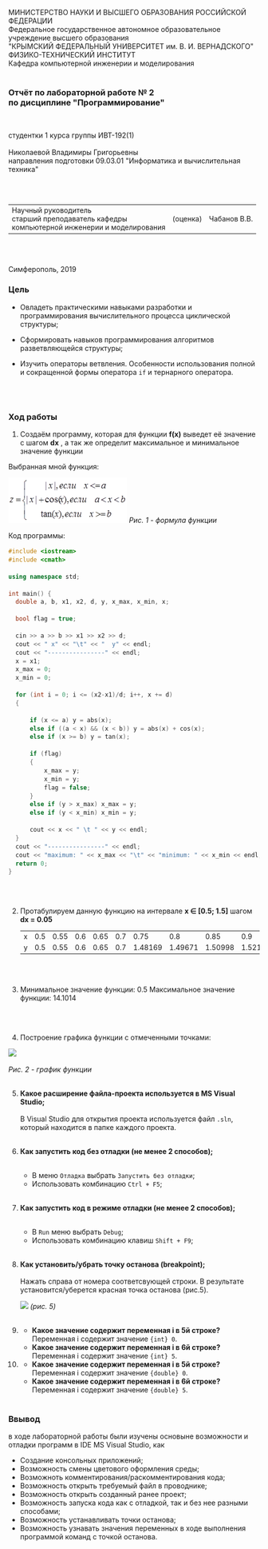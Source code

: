 МИНИСТЕРСТВО НАУКИ  И ВЫСШЕГО ОБРАЗОВАНИЯ РОССИЙСКОЙ ФЕДЕРАЦИИ  
Федеральное государственное автономное образовательное учреждение высшего образования  
"КРЫМСКИЙ ФЕДЕРАЛЬНЫЙ УНИВЕРСИТЕТ им. В. И. ВЕРНАДСКОГО"  
ФИЗИКО-ТЕХНИЧЕСКИЙ ИНСТИТУТ  
Кафедра компьютерной инженерии и моделирования
<br/><br/>
### Отчёт по лабораторной работе № 2<br/> по дисциплине "Программирование"
<br/>

студентки 1 курса группы ИВТ-192(1)  
<br/>Николаевой Владимиры Григорьевны
<br/>направления подготовки 09.03.01 "Информатика и вычислительная техника" 

<br/><br/>
<table>
<tr><td>Научный руководитель<br/> старший преподаватель кафедры<br/> компьютерной инженерии и моделирования</td>
<td>(оценка)</td>
<td>Чабанов В.В.</td>
</tr>
</table>
<br/><br/>

Симферополь, 2019

### Цель
* Овладеть практическими навыками разработки и программирования вычислительного процесса циклической структуры;

* Сформировать навыков программирования алгоритмов разветвляющейся структуры;

* Изучить операторы ветвления. Особенности использования полной и сокращенной формы оператора `if` и тернарного оператора.

<br/><br/>
### Ход работы

1. Создаём программу, которая для функции **f(x)** выведет её значение с шагом **dx** , а так же определит максимальное и минимальное значение функции 

   
  Выбранная мной функция:
  
  ![](img/formula.png) 
   *Рис. 1 - формула функции*
  
  

   Код программы:
  
  ```cpp
  #include <iostream>
  #include <cmath>
  
  using namespace std;
  
  int main() {
  	double a, b, x1, x2, d, y, x_max, x_min, x;
  
  	bool flag = true;
  
  	cin >> a >> b >> x1 >> x2 >> d;
  	cout << " x" << "\t" << "  y" << endl;
  	cout << "----------------" << endl;
  	x = x1;
  	x_max = 0;
  	x_min = 0;
  
  	for (int i = 0; i <= (x2-x1)/d; i++, x += d) 
  	{
  
  		if (x <= a) y = abs(x);
  		else if ((a < x) && (x < b)) y = abs(x) + cos(x);
  		else if (x >= b) y = tan(x);
  
  		if (flag) 
  		{
  			x_max = y;
  			x_min = y;
  			flag = false;
  		}
  		else if (y > x_max) x_max = y;
  		else if (y < x_min) x_min = y;
  
  		cout << x << " \t " << y << endl;
  	}
  	cout << "----------------" << endl;
  	cout << "maximum: " << x_max << "\t" << "minimum: " << x_min << endl;
  	return 0;
  }
  ```
  
  <br/><br/>
  
2. Протабулируем данную функцию на интервале **x ∈ [0.5; 1.5]** шагом **dx = 0.05**

   <table>
   <tr><td> x </td>
   <td>0.5</td><td>0.55</td><td>0.6</td><td>0.65</td><td>0.7</td><td>0.75</td><td>0.8</td><td>0.85</td><td>0.9</td><td>0.95</td><td>1</td><td>1.05</td><td>1.1</td><td>1.15</td><td>1.2</td><td>1.25</td><td>1.3</td><td>1.35</td><td>1.4</td><td>1.45</td><td>1.5</td>
   </tr>
   <tr><td> y </td>
   <td>0.5</td><td>0.55</td><td>0.6</td><td>0.65</td><td>0.7</td><td>1.48169</td><td>1.49671</td><td>1.50998</td><td>1.52161</td><td>1.53168</td><td>1.5403</td><td>1.54757</td><td>1.5536</td><td>1.55849</td><td>2.57215</td><td>3.00957</td><td>3.6021</td><td>4.45522</td><td>5.79788</td><td>8.23809</td><td>14.1014</td></tr>
   </table>

   <br/><br/>

3. Минимальное значение функции: 0.5
  Максимальное значение функции: 14.1014

  <br/><br/>

4. Построение графика функции с отмеченными точками:

  ![](img1/1.PNG)

  *Рис. 2 - график функции*
  <br/><br/>

5. **Какое расширение файла-проекта используется в MS Visual Studio;**
  <br/><br/>
  В Visual Studio для открытия проекта используется файл `.sln`, который находится в папке каждого проекта.
  <br/><br/>

6. **Как запустить код без отладки (не менее 2 способов);**
  <br/><br/>
   * В меню `Отладка` выбрать `Запустить без отладки`;
   * Использовать комбинацию `Ctrl + F5`;
  <br/><br/>

7. **Как запустить код в режиме отладки (не менее 2 способов);**
  <br/><br/>
   * В `Run` меню выбрать `Debug`;
   * Использовать комбинацию клавиш `Shift + F9`;
  <br/><br/>

8. **Как установить/убрать точку останова (breakpoint);**
  <br/><br/>
  Нажать справа от номера соответсвующей строки. В результате установится/уберется красная точка останова (рис.5).

   ![](img1/15.png)
   _(рис. 5)_
  <br/><br/>

9. 
    * **Какое значение содержит переменная i в 5й строке?**
        Переменная i содержит значение `{int} 0`.
    * **Какое значение содержит переменная i в 6й строке?**
        Переменная i содержит значение `{int} 5`.

10. 
    * **Какое значение содержит переменная i в 5й строке?**
        Переменная i содержит значение `{double} 0`.
    * **Какое значение содержит переменная i в 6й строке?**
        Переменная i содержит значение `{double} 5`.
    <br/><br/>

### Ввывод
в ходе лабораторной работы были изучены основыне возможности и отладки программ в IDE MS Visual Studio, как
* Создание консольных приложений;
* Возможность смены цветового оформления среды;
* Возможноть комментирования/раскомментирования кода;
* Возможность открыть требуемый файл в проводнике;
* Возможность открыть созданный ранее проект;
* Возможность запуска кода как с отладкой, так и без нее разными способами;
* Возможность устанавливать точки останова;
* Возможность узнавать значения переменных в ходе выполнения программой команд с точкой останова.
